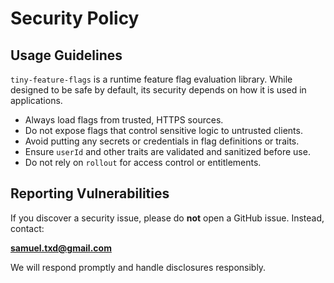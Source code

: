 # Security Policy

## Usage Guidelines

`tiny-feature-flags` is a runtime feature flag evaluation library. While designed to be safe by default, its security depends on how it is used in applications.

- Always load flags from trusted, HTTPS sources.
- Do not expose flags that control sensitive logic to untrusted clients.
- Avoid putting any secrets or credentials in flag definitions or traits.
- Ensure `userId` and other traits are validated and sanitized before use.
- Do not rely on `rollout` for access control or entitlements.

## Reporting Vulnerabilities

If you discover a security issue, please do **not** open a GitHub issue. Instead, contact:

**[samuel.txd@gmail.com](mailto:samuel.txd@gmail.com)**

We will respond promptly and handle disclosures responsibly.
